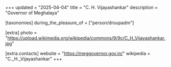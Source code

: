 +++
updated = "2025-04-04"
title = "C. H. Vijayashankar"
description = "Governor of Meghalaya"

[taxonomies]
during_the_pleasure_of = ["person/droupadm"]

[extra]
photo = "https://upload.wikimedia.org/wikipedia/commons/9/9c/C_H_Vijayashankar.jpg"

[extra.contacts]
website = "https://meggovernor.gov.in/"
wikipedia = "C._H._Vijayashankar"
+++